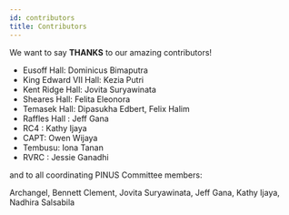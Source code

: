```yaml
---
id: contributors
title: Contributors
---
```


We want to say **THANKS** to our amazing contributors!

- Eusoff Hall: Dominicus Bimaputra
- King Edward VII Hall: Kezia Putri
- Kent Ridge Hall: Jovita Suryawinata
- Sheares Hall: Felita Eleonora
- Temasek Hall: Dipasukha Edbert, Felix Halim
- Raffles Hall : Jeff Gana
- RC4 : Kathy Ijaya
- CAPT: Owen Wijaya
- Tembusu: Iona Tanan
- RVRC : Jessie Ganadhi


and to all coordinating PINUS Committee members: 

Archangel, Bennett Clement, Jovita Suryawinata, Jeff Gana, Kathy Ijaya, Nadhira Salsabila
